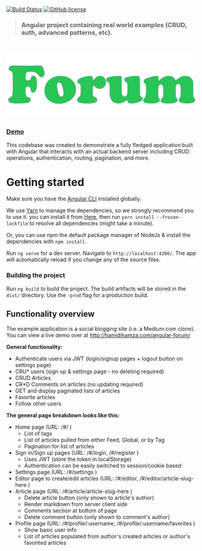 [![Build Status](https://travis-ci.org/hamzahamidi/angular-forum.svg?branch=master)](https://travis-ci.org/hamzahamidi/angular-forum/)
[![GitHub license](https://img.shields.io/github/license/hamzahamidi/angular-forum.svg)](https://github.com/hamzahamidi/angular-forum)


> ### Angular project containing real world examples (CRUD, auth, advanced patterns, etc).

# ![Angular Forum App](logo.png)


### [Demo](http://hamidihamza.com/angular-forum)&nbsp;&nbsp;&nbsp;&nbsp;

This codebase was created to demonstrate a fully fledged application built with Angular that interacts with an actual backend server including CRUD operations, authentication, routing, pagination, and more.


# Getting started

Make sure you have the [Angular CLI](https://github.com/angular/angular-cli#installation) installed globally. 

We use [Yarn](https://yarnpkg.com) to manage the dependencies, so we strongly recommend you to use it. you can install it from [Here](https://yarnpkg.com/en/docs/install), then run `yarn install --frozen-lockfile` to resolve all dependencies (might take a minute).

Or, you can use npm the default package manager of NodeJs & install the dependencies with `npm install`.

Run `ng serve` for a dev server. Navigate to `http://localhost:4200/`. The app will automatically reload if you change any of the source files.

### Building the project
Run `ng build` to build the project. The build artifacts will be stored in the `dist/` directory. Use the `-prod` flag for a production build.


## Functionality overview

The example application is a social blogging site (i.e. a Medium.com clone). You can view a live demo over at http://hamidihamza.com/angular-forum/

**General functionality:**

- Authenticate users via JWT (login/signup pages + logout button on settings page)
- CRU* users (sign up & settings page - no deleting required)
- CRUD Articles
- CR*D Comments on articles (no updating required)
- GET and display paginated lists of articles
- Favorite articles
- Follow other users

**The general page breakdown looks like this:**

- Home page (URL: /#/ )
    - List of tags
    - List of articles pulled from either Feed, Global, or by Tag
    - Pagination for list of articles
- Sign in/Sign up pages (URL: /#/login, /#/register )
    - Uses JWT (store the token in localStorage)
    - Authentication can be easily switched to session/cookie based
- Settings page (URL: /#/settings )
- Editor page to create/edit articles (URL: /#/editor, /#/editor/article-slug-here )
- Article page (URL: /#/article/article-slug-here )
    - Delete article button (only shown to article's author)
    - Render markdown from server client side
    - Comments section at bottom of page
    - Delete comment button (only shown to comment's author)
- Profile page (URL: /#/profile/:username, /#/profile/:username/favorites )
    - Show basic user info
    - List of articles populated from author's created articles or author's favorited articles
